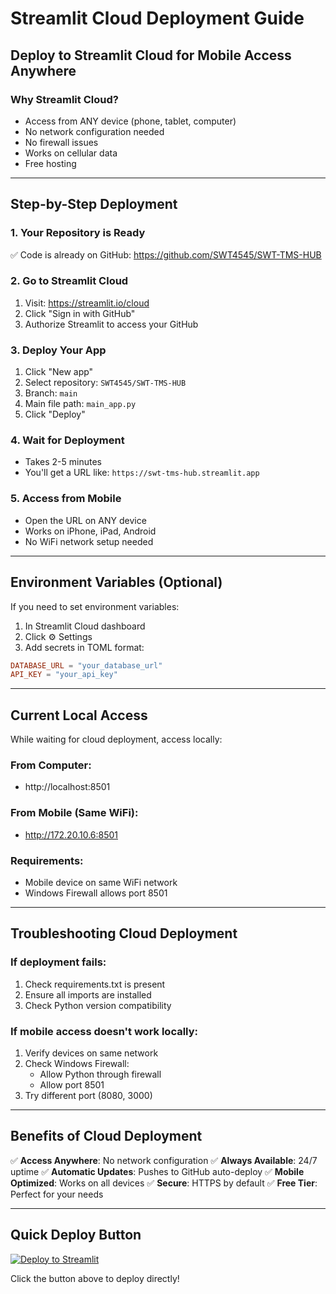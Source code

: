 # Streamlit Cloud Deployment Guide

## Deploy to Streamlit Cloud for Mobile Access Anywhere

### Why Streamlit Cloud?
- Access from ANY device (phone, tablet, computer)
- No network configuration needed
- No firewall issues
- Works on cellular data
- Free hosting

---

## Step-by-Step Deployment

### 1. Your Repository is Ready
✅ Code is already on GitHub: https://github.com/SWT4545/SWT-TMS-HUB

### 2. Go to Streamlit Cloud
1. Visit: https://streamlit.io/cloud
2. Click "Sign in with GitHub"
3. Authorize Streamlit to access your GitHub

### 3. Deploy Your App
1. Click "New app"
2. Select repository: `SWT4545/SWT-TMS-HUB`
3. Branch: `main`
4. Main file path: `main_app.py`
5. Click "Deploy"

### 4. Wait for Deployment
- Takes 2-5 minutes
- You'll get a URL like: `https://swt-tms-hub.streamlit.app`

### 5. Access from Mobile
- Open the URL on ANY device
- Works on iPhone, iPad, Android
- No WiFi network setup needed

---

## Environment Variables (Optional)
If you need to set environment variables:

1. In Streamlit Cloud dashboard
2. Click ⚙️ Settings
3. Add secrets in TOML format:
```toml
DATABASE_URL = "your_database_url"
API_KEY = "your_api_key"
```

---

## Current Local Access
While waiting for cloud deployment, access locally:

### From Computer:
- http://localhost:8501

### From Mobile (Same WiFi):
- http://172.20.10.6:8501

### Requirements:
- Mobile device on same WiFi network
- Windows Firewall allows port 8501

---

## Troubleshooting Cloud Deployment

### If deployment fails:
1. Check requirements.txt is present
2. Ensure all imports are installed
3. Check Python version compatibility

### If mobile access doesn't work locally:
1. Verify devices on same network
2. Check Windows Firewall:
   - Allow Python through firewall
   - Allow port 8501
3. Try different port (8080, 3000)

---

## Benefits of Cloud Deployment

✅ **Access Anywhere**: No network configuration
✅ **Always Available**: 24/7 uptime
✅ **Automatic Updates**: Pushes to GitHub auto-deploy
✅ **Mobile Optimized**: Works on all devices
✅ **Secure**: HTTPS by default
✅ **Free Tier**: Perfect for your needs

---

## Quick Deploy Button
[![Deploy to Streamlit](https://static.streamlit.io/badges/streamlit_badge_black_white.svg)](https://share.streamlit.io/deploy?repository=https://github.com/SWT4545/SWT-TMS-HUB)

Click the button above to deploy directly!